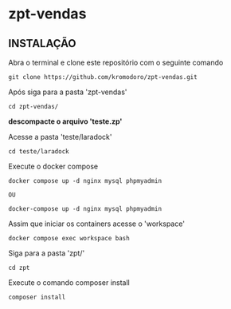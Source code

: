 # zpt-vendas

## INSTALAÇÃO

Abra o terminal e clone este repositório com o seguinte comando
```
git clone https://github.com/kromodoro/zpt-vendas.git
```
Após siga para a pasta 'zpt-vendas'
```
cd zpt-vendas/
```

**descompacte o arquivo 'teste.zp'**

Acesse a pasta 'teste/laradock'
```
cd teste/laradock
```

Execute o docker compose
```
docker compose up -d nginx mysql phpmyadmin

OU

docker-compose up -d nginx mysql phpmyadmin
```

Assim que iniciar os containers acesse o 'workspace'
```
docker compose exec workspace bash
```

Siga para a pasta 'zpt/'
```
cd zpt
```

Execute o comando composer install
```
composer install
```